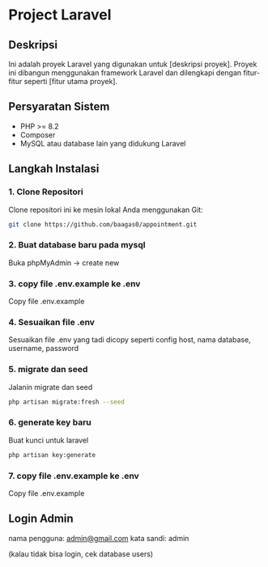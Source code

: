 # Project Laravel

## Deskripsi
Ini adalah proyek Laravel yang digunakan untuk [deskripsi proyek]. Proyek ini dibangun menggunakan framework Laravel dan dilengkapi dengan fitur-fitur seperti [fitur utama proyek].

## Persyaratan Sistem
- PHP >= 8.2
- Composer
- MySQL atau database lain yang didukung Laravel

## Langkah Instalasi

### 1. Clone Repositori
Clone repositori ini ke mesin lokal Anda menggunakan Git:
```bash
git clone https://github.com/baagas0/appointment.git
```

### 2. Buat database baru pada mysql
Buka phpMyAdmin -> create new

### 3. copy file .env.example ke .env
Copy file .env.example

### 4. Sesuaikan file .env
Sesuaikan file .env yang tadi dicopy seperti config host, nama database, username, password

### 5. migrate dan seed
Jalanin migrate dan seed
```bash
php artisan migrate:fresh --seed
```

### 6. generate key baru
Buat kunci untuk laravel
```bash
php artisan key:generate
```

### 7. copy file .env.example ke .env
Copy file .env.example

## Login Admin
nama pengguna: admin@gmail.com
kata sandi: admin

(kalau tidak bisa login, cek database users)

